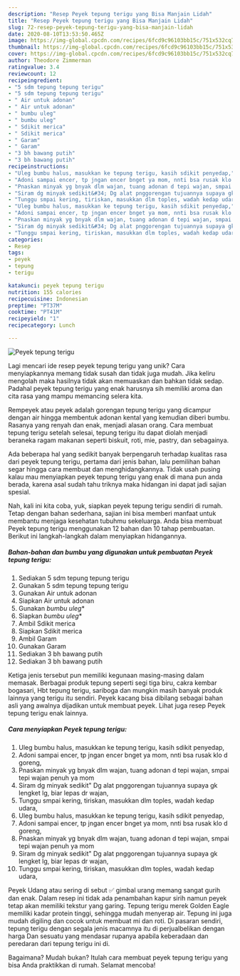 ```yaml
---
description: "Resep Peyek tepung terigu yang Bisa Manjain Lidah"
title: "Resep Peyek tepung terigu yang Bisa Manjain Lidah"
slug: 72-resep-peyek-tepung-terigu-yang-bisa-manjain-lidah
date: 2020-08-10T13:53:50.465Z
image: https://img-global.cpcdn.com/recipes/6fcd9c96103bb15c/751x532cq70/peyek-tepung-terigu-foto-resep-utama.jpg
thumbnail: https://img-global.cpcdn.com/recipes/6fcd9c96103bb15c/751x532cq70/peyek-tepung-terigu-foto-resep-utama.jpg
cover: https://img-global.cpcdn.com/recipes/6fcd9c96103bb15c/751x532cq70/peyek-tepung-terigu-foto-resep-utama.jpg
author: Theodore Zimmerman
ratingvalue: 3.4
reviewcount: 12
recipeingredient:
- "5 sdm tepung tepung terigu"
- "5 sdm tepung tepung terigu"
- " Air untuk adonan"
- " Air untuk adonan"
- " bumbu uleg"
- " bumbu uleg"
- " Sdikit merica"
- " Sdikit merica"
- " Garam"
- " Garam"
- "3 bh bawang putih"
- "3 bh bawang putih"
recipeinstructions:
- "Uleg bumbu halus, masukkan ke tepung terigu, kasih sdikit penyedap,"
- "Adoni sampai encer, tp jngan encer bnget ya mom, nnti bsa rusak klo d goreng,"
- "Pnaskan minyak yg bnyak dlm wajan, tuang adonan d tepi wajan, smpai tepi wajan penuh ya mom"
- "Siram dg minyak sedikit&#34; Dg alat pnggorengan tujuannya supaya gk lengket lg, biar lepas dr wajan,"
- "Tunggu smpai kering, tiriskan, masukkan dlm toples, wadah kedap udara,"
- "Uleg bumbu halus, masukkan ke tepung terigu, kasih sdikit penyedap,"
- "Adoni sampai encer, tp jngan encer bnget ya mom, nnti bsa rusak klo d goreng,"
- "Pnaskan minyak yg bnyak dlm wajan, tuang adonan d tepi wajan, smpai tepi wajan penuh ya mom"
- "Siram dg minyak sedikit&#34; Dg alat pnggorengan tujuannya supaya gk lengket lg, biar lepas dr wajan,"
- "Tunggu smpai kering, tiriskan, masukkan dlm toples, wadah kedap udara,"
categories:
- Resep
tags:
- peyek
- tepung
- terigu

katakunci: peyek tepung terigu 
nutrition: 155 calories
recipecuisine: Indonesian
preptime: "PT37M"
cooktime: "PT41M"
recipeyield: "1"
recipecategory: Lunch

---
```



![Peyek tepung terigu](https://img-global.cpcdn.com/recipes/6fcd9c96103bb15c/751x532cq70/peyek-tepung-terigu-foto-resep-utama.jpg)

Lagi mencari ide resep peyek tepung terigu yang unik? Cara menyiapkannya memang tidak susah dan tidak juga mudah. Jika keliru mengolah maka hasilnya tidak akan memuaskan dan bahkan tidak sedap. Padahal peyek tepung terigu yang enak harusnya sih memiliki aroma dan cita rasa yang mampu memancing selera kita.

Rempeyek atau peyek adalah gorengan tepung terigu yang dicampur dengan air hingga membentuk adonan kental yang kemudian diberi bumbu. Rasanya yang renyah dan enak, menjadi alasan orang. Cara membuat tepung terigu setelah selesai, tepung terigu itu dapat diolah menjadi beraneka ragam makanan seperti biskuit, roti, mie, pastry, dan sebagainya.

Ada beberapa hal yang sedikit banyak berpengaruh terhadap kualitas rasa dari peyek tepung terigu, pertama dari jenis bahan, lalu pemilihan bahan segar hingga cara membuat dan menghidangkannya. Tidak usah pusing kalau mau menyiapkan peyek tepung terigu yang enak di mana pun anda berada, karena asal sudah tahu triknya maka hidangan ini dapat jadi sajian spesial.


Nah, kali ini kita coba, yuk, siapkan peyek tepung terigu sendiri di rumah. Tetap dengan bahan sederhana, sajian ini bisa memberi manfaat untuk membantu menjaga kesehatan tubuhmu sekeluarga. Anda bisa membuat Peyek tepung terigu menggunakan 12 bahan dan 10 tahap pembuatan. Berikut ini langkah-langkah dalam menyiapkan hidangannya.

<!--inarticleads1-->

##### Bahan-bahan dan bumbu yang digunakan untuk pembuatan Peyek tepung terigu:

1. Sediakan 5 sdm tepung tepung terigu
1. Gunakan 5 sdm tepung tepung terigu
1. Gunakan  Air untuk adonan
1. Siapkan  Air untuk adonan
1. Gunakan  *bumbu uleg**
1. Siapkan  *bumbu uleg**
1. Ambil  Sdikit merica
1. Siapkan  Sdikit merica
1. Ambil  Garam
1. Gunakan  Garam
1. Sediakan 3 bh bawang putih
1. Sediakan 3 bh bawang putih


Ketiga jenis tersebut pun memiliki kegunaan masing-masing dalam memasak. Berbagai produk tepung seperti segi tiga biru, cakra kembar bogasari, Hbt tepung terigu, sariboga dan mungkin masih banyak produk lainnya yang terigu itu sendiri. Peyek kacang bisa dibilang sebagai bahan asli yang awalnya dijadikan untuk membuat peyek. Lihat juga resep Peyek tepung terigu enak lainnya. 

<!--inarticleads2-->

##### Cara menyiapkan Peyek tepung terigu:

1. Uleg bumbu halus, masukkan ke tepung terigu, kasih sdikit penyedap,
1. Adoni sampai encer, tp jngan encer bnget ya mom, nnti bsa rusak klo d goreng,
1. Pnaskan minyak yg bnyak dlm wajan, tuang adonan d tepi wajan, smpai tepi wajan penuh ya mom
1. Siram dg minyak sedikit&#34; Dg alat pnggorengan tujuannya supaya gk lengket lg, biar lepas dr wajan,
1. Tunggu smpai kering, tiriskan, masukkan dlm toples, wadah kedap udara,
1. Uleg bumbu halus, masukkan ke tepung terigu, kasih sdikit penyedap,
1. Adoni sampai encer, tp jngan encer bnget ya mom, nnti bsa rusak klo d goreng,
1. Pnaskan minyak yg bnyak dlm wajan, tuang adonan d tepi wajan, smpai tepi wajan penuh ya mom
1. Siram dg minyak sedikit&#34; Dg alat pnggorengan tujuannya supaya gk lengket lg, biar lepas dr wajan,
1. Tunggu smpai kering, tiriskan, masukkan dlm toples, wadah kedap udara,


Peyek Udang atau sering di sebut ✅ gimbal urang memang sangat gurih dan enak. Dalam resep ini tidak ada penambahan kapur sirih namun peyek tetap akan memiliki tekstur yang garing. Tepung terigu merek Golden Eagle memiliki kadar protein tinggi, sehingga mudah menyerap air. Tepung ini juga mudah digiling dan cocok untuk membuat mi dan roti. Di pasaran sendiri, tepung terigu dengan segala jenis macamnya itu di perjualbelikan dengan harga Dan sesuatu yang mendasar rupanya apabila keberadaan dan peredaran dari tepung terigu ini di. 

Bagaimana? Mudah bukan? Itulah cara membuat peyek tepung terigu yang bisa Anda praktikkan di rumah. Selamat mencoba!
